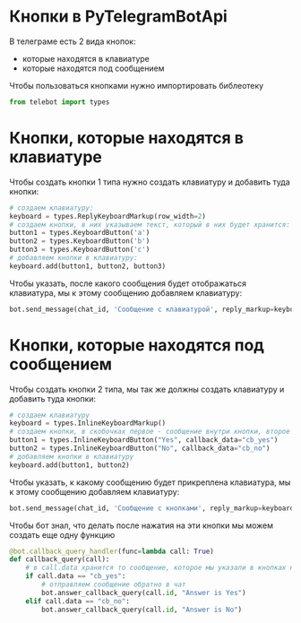 # Кнопки в PyTelegramBotApi

В телеграме есть 2 вида кнопок:
* которые находятся в клавиатуре
* которые находятся под сообщением

Чтобы пользоваться кнопками нужно импортировать библеотеку
```py
from telebot import types
```

# Кнопки, которые находятся в клавиатуре

Чтобы создать кнопки 1 типа нужно создать клавиатуру и добавить туда кнопки:

```py
# создаем клавиатуру:
keyboard = types.ReplyKeyboardMarkup(row_width=2)
# создаем кнопки, в них указываем текст, который в них будет хранится:
button1 = types.KeyboardButton('a')
button2 = types.KeyboardButton('b')
button3 = types.KeyboardButton('c')
# добавляем кнопки в клавиатуру:
keyboard.add(button1, button2, button3)
```

Чтобы указать, после какого сообщения будет отображаться клавиатура, мы к этому сообщению добавляем клавиатуру:

```py
bot.send_message(chat_id, 'Сообщение с клавиатурой', reply_markup=keyboard)
```

# Кнопки, которые находятся под сообщением

Чтобы создать кнопки 2 типа, мы так же должны создать клавиатуру и добавить туда кнопки:

```py
# создаем клавиатуру
keyboard = types.InlineKeyboardMarkup()
# создаем кнопки, в скобочках первое - сообщение внутри кнопки, второе - текст по которому мы поймем, что именно эта кнопка была нажата (в телеграме этого не будет видно)
button1 = types.InlineKeyboardButton("Yes", callback_data="cb_yes")
button2 = types.InlineKeyboardButton("No", callback_data="cb_no")
# добавляем кнопки в клавиатуру
keyboard.add(button1, button2)
```

Чтобы указать, к какому сообщению будет прикреплена клавиатура, мы к этому сообщению добавляем клавиатуру:

```py
bot.send_message(chat_id, 'Сообщение с кнопками', reply_markup=keyboard)
```

Чтобы бот знал, что делать после нажатия на эти кнопки мы можем создать еще одну функцию

```py
@bot.callback_query_handler(func=lambda call: True)
def callback_query(call):
    # в call.data хранится то сообщение, которое мы указали в кнопках на втором месте
    if call.data == "cb_yes":
        # отправляем сообщение обратно в чат
        bot.answer_callback_query(call.id, "Answer is Yes")
    elif call.data == "cb_no":
        bot.answer_callback_query(call.id, "Answer is No")
```

